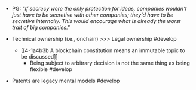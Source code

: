 - PG:
	*"If secrecy were the only protection for ideas, companies wouldn't just have to be secretive with other companies; they'd have to be secretive internally. This would encourage what is already the worst trait of big companies."*

- Technical ownership (i.e., onchain) >>> Legal ownership #develop
	- [[4-1a4b3b A blockchain constitution means an immutable topic to be discussed]]
		- Being subject to arbitrary decision is not the same thing as being flexible #develop

- Patents are legacy mental models #develop
